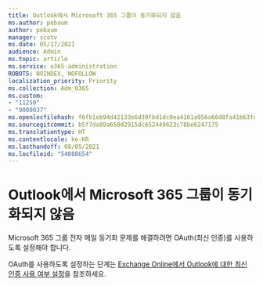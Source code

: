 ```yaml
---
title: Outlook에서 Microsoft 365 그룹이 동기화되지 않음
ms.author: pebaum
author: pebaum
manager: scotv
ms.date: 05/17/2021
audience: Admin
ms.topic: article
ms.service: o365-administration
ROBOTS: NOINDEX, NOFOLLOW
localization_priority: Priority
ms.collection: Adm_O365
ms.custom:
- "11250"
- "9000037"
ms.openlocfilehash: f6fb1eb94d42133e6d39fbd1dc0ea4161a956a66d8fa41b63fd72bf6e1dadce3
ms.sourcegitcommit: b5f7da89a650d2915dc652449623c78be6247175
ms.translationtype: HT
ms.contentlocale: ko-KR
ms.lasthandoff: 08/05/2021
ms.locfileid: "54088654"
---
```

# <a name="microsoft-365-groups-not-synching-in-outlook"></a>Outlook에서 Microsoft 365 그룹이 동기화되지 않음

Microsoft 365 그룹 전자 메일 동기화 문제를 해결하려면 OAuth(최신 인증)를 사용하도록 설정해야 합니다. 

OAuth를 사용하도록 설정하는 단계는 [Exchange Online에서 Outlook에 대한 최신 인증 사용 여부 설정](/exchange/clients-and-mobile-in-exchange-online/enable-or-disable-modern-authentication-in-exchange-online)을 참조하세요.